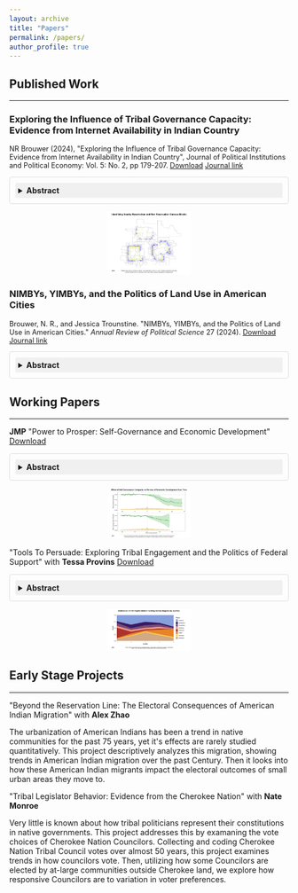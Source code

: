 ```yaml
---
layout: archive
title: "Papers"
permalink: /papers/
author_profile: true
---
```


<style>
  details {
    margin: 10px 0;
    border: 1px solid #ddd;
    border-radius: 4px;
    padding: 10px;
  }
  
  details summary {
    cursor: pointer;
    font-weight: bold;
    padding: 5px;
    background-color: #f0f0f0;
    border-radius: 3px;
  }
  
  details summary:hover {
    background-color: #e0e0e0;
  }

  .hover-zoom {
    transition: transform 0.3s ease;
    cursor: pointer;
  }

  .hover-zoom:hover {
    transform: scale(2.5);
    z-index: 10;
    position: relative;
  }
  

  @media (min-width: 768px) {
    .hover-zoom:hover {
      transform: scale(5);
    }
  }
</style>


## Published Work 
---

<h3> Exploring the Influence of Tribal Governance Capacity: Evidence from Internet Availability in Indian Country </h3>

<div style="margin-top: 0px; margin-bottom: 0px; font-size: 90%;">

NR Brouwer (2024), "Exploring the Influence of Tribal Governance Capacity: Evidence from Internet Availability in Indian Country", Journal of Political Institutions and Political Economy: Vol. 5: No. 2, pp 179-207. <a href="/files/pdf/broadband_access_reservation_brouwer_2024.pdf" class="btn">Download</a> <a href="http://dx.doi.org/10.1561/113.00000098" class="btn" >Journal link</a> 
</div> 

<details>
  <summary>Abstract</summary>
  <p>The lack of internet access on American Indian lands is a frequently discussed component of greater socioeconomic inequalities faced by American indigenous communities. In this paper, I attempt to identify the barriers to internet infrastructure deployment that are unique to Indian Country. Using data on internet availability at the census block level from 2014 to 2019, I apply a spatial matching strategy to identify similar native and non-native census blocks to estimate the effect of tribal land designation on cable internet availability. Finding a significant, negative effect for land in Indian Country, I then examine four possible determinants of tribal government capacity (gaming business, federal funding, participation in self-governance compacts, and a reservation economic freedom index) to explore how it may reduce the gap in internet availability. I find that only one of these four measures, compacting, is correlated with improved internet access in Indian Country.</p>
</details>

<p style="text-align: center;">
  <img src="/files/images/aibb_map_display.jpg" class="hover-zoom" width="150">
</p>

<h3> NIMBYs, YIMBYs, and the Politics of Land Use in American Cities</h3>

<div style="margin-top: 0px; margin-bottom: 0px; font-size: 90%;">

Brouwer, N. R., and Jessica Trounstine. "NIMBYs, YIMBYs, and the Politics of Land Use in American Cities." <em>Annual Review of Political Science</em> 27 (2024). <a href="/files/pdf/nimby_yimby_annual_review_2024.pdf" class="btn" >Download</a> <a href="https://doi.org/10.1146/annurev-polisci-041322-041133" class="btn" >Journal link</a>
</div>

<details>
  <summary>Abstract</summary>
  <p>Debates over the development and density of housing have gained visibility in recent years as housing costs have skyrocketed in many metropolitan areas. With those who seek to limit development (NIMBYs) on one side and those who seek to promote it (YIMBYs) on the other, scholarly attention has turned to understanding preferences and power in the politics of development.This article reviews scholarship relating to the politics of land use. After discussing the history of land use regulation, we describe who the important actors are (and, generally, what they want) in the politics of land use; we explain the distribution of power and inequality in the politics of land use; and we briefly review how land use regulation affects other societal outcomes. We end with a set of unanswered political questions that could push the field forward.</p>
</details>


## Working Papers 
---

**JMP** "Power to Prosper: Self-Governance and Economic Development" <a href="/files/pdf/brouwer_jmp_power_to_prosper.pdf" class="btn" >Download</a> 

<details>
  <summary>Abstract</summary>
  <p>American politics has always stood out, and is often celebrated, for the large role local governments play. Yet the study of local politics is replete with examples of local power gone wrong, where government bodies are too weak or too captured to act for the better good of the community. This paper asks whether the distributed nature of power in the U.S. is an economic boon or burden. To answer this question, I look at one of the most significant expansions of local power in the modern U.S.: American Indian tribal governments. Constructing the largest public dataset on reservation economies, combining nearly forty years of annual remote sensing data to estimate economic development on over 300 reservations, I analyze how the expansion of tribal self-governance power impacted reservation economies. I find that tribal self-governance reduced economic development on average, although the effect fades over time. Using different measures of tribal governance capacity and political institutions, I find that the negative effect is not moderate by any intra-tribal factor.</p>
</details>

<p style="text-align: center;">
  <img src="/files/images/sgc_effect_display.jpg" class="hover-zoom" width="150">
</p>

"Tools To Persuade: Exploring Tribal Engagement and the Politics of Federal Support" <span style="font-size:14px;">with **Tessa Provins**</span> <a href="/files/pdf/Brouwer_and_Provins__Native_Government_Allocation.pdf" class="btn" >Download</a> 
 
<details>
  <summary>Abstract</summary>
  <p>Private-sector firms and subnational governments frequently engage in lobbying, consultation, and strategic advocacy to secure favorable funding and regulatory outcomes but it remains unclear whether and how federally recognized tribal governments employ similar tactics to influence their financial relationship with the U.S. federal government. In this paper, we examine how and why tribes engage with federal institutions and whether that engagement affects funding outcomes. We develop a theoretical framework that explains variation in tribal engagement as a function of economic need, administrative capacity, and institutional expertise. We collect original data on Tribal Interior Budget Council (TIBC) participation and lobbying disclosures from 2013–2021 to assess the drivers of tribal engagement and their consequences for federal funding. Using Department of the Interior funding data that includes over 93,000 transactions to tribal governments,  we find that tribes participating directly in federal advisory processes receive significantly more federal funding overall, while indirect engagement through lobbying is positively associated with targeted increases in self-determination funding. These results provide evidence of the importance of political engagement in shaping funding outcomes. This study contributes to the broader literature on Indigenous governance, lobbying, and intergovernmental resource allocation.</p>
</details>

 <p style="text-align: center;">
  <img src="/files/images/doi_distro_display.jpg" class="hover-zoom" width="150">
</p>

## Early Stage Projects 
---

"Beyond the Reservation Line: The Electoral Consequences of American Indian Migration" <span style="font-size:14px;">with **Alex Zhao**</span>

The urbanization of American Indians has been a trend in native communities for the past 75 years, yet it's effects are rarely studied quantitatively. This project descriptively analyzes this migration, showing trends in American Indian migration over the past Century. Then it looks into how these American Indian migrants impact the electoral outcomes of small urban areas they move to.

"Tribal Legislator Behavior: Evidence from the Cherokee Nation" <span style="font-size:14px;">with **Nate Monroe**</span>

Very little is known about how tribal politicians represent their constitutions in native governments. This project addresses this by examaning the vote choices of Cherokee Nation Councilors. Collecting and coding Cherokee Nation Tribal Council votes over almost 50 years, this project examines trends in how councilors vote. Then, utilizing how some Councilors are elected by at-large communities outside Cherokee land, we explore how responsive Councilors are to variation in voter preferences.